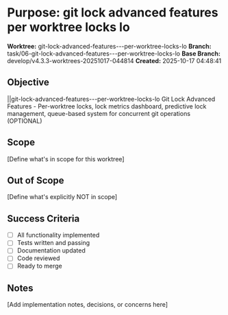 # Purpose: git lock advanced features   per worktree locks lo

**Worktree:** git-lock-advanced-features---per-worktree-locks-lo
**Branch:** task/06-git-lock-advanced-features---per-worktree-locks-lo
**Base Branch:** develop/v4.3.3-worktrees-20251017-044814
**Created:** 2025-10-17 04:48:41

## Objective

||git-lock-advanced-features---per-worktree-locks-lo Git Lock Advanced Features - Per-worktree locks, lock metrics dashboard, predictive lock management, queue-based system for concurrent git operations (OPTIONAL)

## Scope

[Define what's in scope for this worktree]

## Out of Scope

[Define what's explicitly NOT in scope]

## Success Criteria

- [ ] All functionality implemented
- [ ] Tests written and passing
- [ ] Documentation updated
- [ ] Code reviewed
- [ ] Ready to merge

## Notes

[Add implementation notes, decisions, or concerns here]

